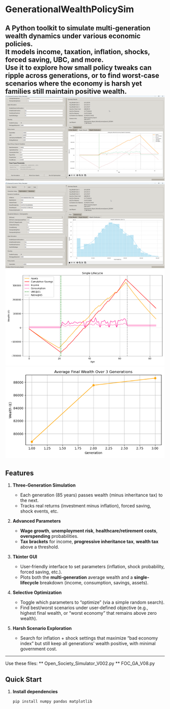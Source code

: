 # GenerationalWealthPolicySim

A Python toolkit to simulate **multi‐generation wealth dynamics** under various economic policies.  
It models **income**, **taxation**, **inflation**, **shocks**, **forced saving**, **UBC**, and more.  
Use it to explore how small policy tweaks can **ripple** across generations, or to find **worst‐case** scenarios where the economy is harsh yet families still maintain positive wealth.
![User Interface](GUI_01.png)
![User Interface](GUI_02.png)
![Signle Person Life Cycle](single_person_life_cycle.png)
![Average Final Wealth for each Generatiopon ](average_final_wealth_gen.png)
---

## Features

1. **Three-Generation Simulation**  
   - Each generation (85 years) passes wealth (minus inheritance tax) to the next.  
   - Tracks real returns (investment minus inflation), forced saving, shock events, etc.

2. **Advanced Parameters**  
   - **Wage growth**, **unemployment risk**, **healthcare/retirement costs**, **overspending** probabilities.  
   - **Tax brackets** for income, **progressive inheritance tax**, **wealth tax** above a threshold.

3. **Tkinter GUI**  
   - User‐friendly interface to set parameters (inflation, shock probability, forced saving, etc.).  
   - Plots both the **multi‐generation** average wealth and a **single‐lifecycle** breakdown (income, consumption, savings, assets).

4. **Selective Optimization**  
   - Toggle which parameters to “optimize” (via a simple random search).  
   - Find best/worst scenarios under user‐defined objective (e.g., highest final wealth, or “worst economy” that remains above zero wealth).

5. **Harsh Scenario Exploration**  
   - Search for inflation + shock settings that maximize “bad economy index” but still keep all generations’ wealth positive, with minimal government cost.

---
Use these files:
** Open_Society_Simulator_V002.py
** FOC_GA_V08.py
## Quick Start

1. **Install dependencies**  
   ```bash
   pip install numpy pandas matplotlib
